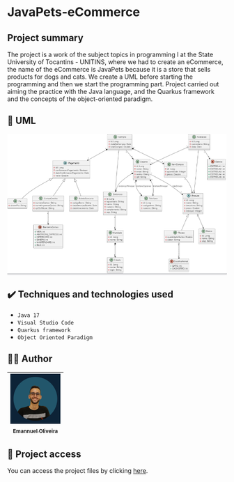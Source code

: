 # JavaPets-eCommerce

## Project summary
The project is a work of the subject topics in programming I at the State University of Tocantins - UNITINS, where we had to create an eCommerce, the name of the eCommerce is JavaPets because it is a store that sells products for dogs and cats. We create a UML before starting the programming and then we start the programming part. Project carried out aiming the practice with the Java language, and the Quarkus framework and the concepts of the object-oriented paradigm.

## 📝 UML

![UML do JavaCoffee](https://github.com/emannuelop/JavaPets-eCommerce/blob/main/images/uml.png)

## ✔️ Techniques and technologies used

- ``Java 17``
- ``Visual Studio Code``
- ``Quarkus framework``
- ``Object Oriented Paradigm``

## 👨‍💻 Author

|  [<img src="https://github.com/emannuelop/JavaPets-eCommerce/blob/main/images/emannuel.png" width=115><br><sub>Emannuel Oliveira</sub>](https://github.com/emannuelop) | 
| :---: |

## 📁 Project access
You can access the project files by clicking [here](https://github.com/emannuelop/JavaPets-eCommerce/tree/main/javapets).

